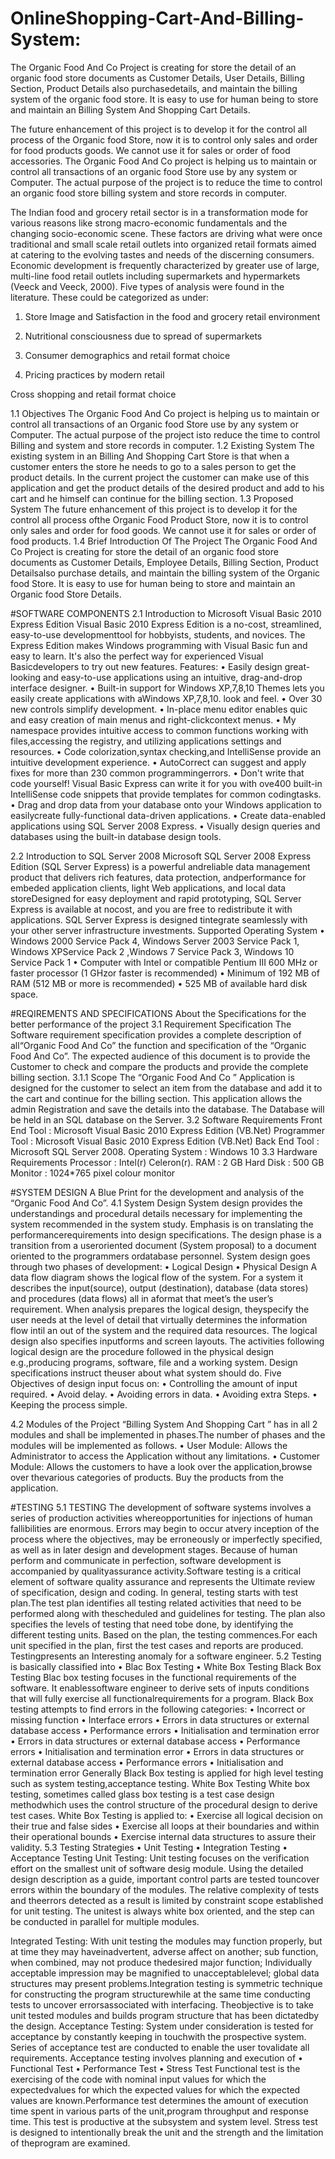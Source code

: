 # OnlineShopping-Cart-And-Billing-System:
The Organic Food And Co  Project is creating for store the detail of an organic food store documents as Customer Details, User Details, Billing Section, Product Details also purchasedetails, and maintain the billing system of the organic food store. It is easy to use for human being to store and maintain an Billing System And Shopping Cart Details.

The future enhancement of this project is to develop it for the control all process of the Organic food Store, now it is to control only sales and order for food products goods. We cannot use it for sales or order of food accessories. The Organic Food And Co project is helping us to maintain or control all transactions of an organic food Store use by any system or Computer. The actual purpose of the project is to reduce the time to control an organic food store billing system and store records in computer.

The Indian food and grocery retail sector is in a transformation mode for various reasons like strong macro-economic fundamentals and the changing socio-economic scene. These factors are driving what were once traditional and small scale retail outlets into organized retail formats aimed at catering to the evolving tastes and needs of the discerning consumers. Economic development is frequently characterized by greater use of large, multi-line food retail outlets including supermarkets and hypermarkets (Veeck and Veeck, 2000).
Five types of analysis were found in the literature. These could be categorized as under:
 
 
1.	Store Image and Satisfaction in the food and grocery retail environment
 
2.	Nutritional consciousness due to spread of supermarkets
 
3.	Consumer demographics and retail format choice
 
4.	Pricing practices by modern retail
 
Cross shopping and retail format choice 

1.1	Objectives
The Organic Food And Co project is helping us to maintain or control all transactions of an Organic food Store use by any system or Computer. The actual purpose of the project isto reduce the time to control Billing  and system and store records in computer.
1.2 Existing System
The existing system in an Billing And Shopping Cart Store is that when a customer enters the store he needs to go to a sales person to get the product details. In the current project the customer can make use of this application and get the product details of the desired product and add to his cart and he himself can continue for the billing section.
1.3 Proposed System
The future enhancement of this project is to develop it for the control all process ofthe  Organic Food Product Store, now it is to control only sales and order for food goods. We cannot use it for sales or order of food products.
1.4 Brief Introduction Of The Project
The Organic Food And Co Project is creating for store the detail of an organic food store documents as Customer Details, Employee Details, Billing Section, Product Detailsalso purchase details, and maintain the billing system of the Organic food Store. It is easy to use for human being to store and maintain an Organic food Store Details.

#SOFTWARE COMPONENTS
2.1 Introduction to Microsoft Visual Basic 2010 Express Edition
Visual Basic 2010 Express Edition is a no-cost, streamlined, easy-to-use developmenttool for hobbyists, students, and novices. The Express Edition makes Windows programming with Visual Basic fun and easy to learn. It's also the perfect way for experienced Visual Basicdevelopers to try out new features.
 Features:
• Easily design great-looking and easy-to-use applications using an intuitive, drag-and-drop interface designer.
• Built-in support for Windows XP,7,8,10 Themes lets you easily create applications with aWindows XP,7,8,10. look and feel.
• Over 30 new controls simplify development.
• In-place menu editor enables quic and easy creation of main menus and right-clickcontext menus.
• My namespace provides intuitive access to common functions working with files,accessing the registry, and utilizing applications settings and resources.
• Code colorization,syntax checking,and IntelliSense provide an intuitive development experience.
• AutoCorrect can suggest and apply fixes for more than 230 common programmingerrors.
• Don't write that code yourself! Visual Basic Express can write it for you with ove400 built-in IntelliSense code snippets that provide templates for common codingtasks.
• Drag and drop data from your database onto your Windows application to easilycreate fully-functional data-driven applications.
• Create data-enabled applications using SQL Server 2008 Express.
• Visually design queries and databases using the built-in database design tools.


 
2.2 Introduction to SQL Server 2008
Microsoft SQL Server 2008 Express Edition (SQL Server Express) is a powerful andreliable data management product that delivers rich features, data protection, andperformance for embeded application clients, light Web applications, and local data storeDesigned for easy deployment and rapid prototyping, SQL Server Express is available at nocost, and you are free to redistribute it with applications. SQL Server Express is designed tintegrate seamlessly with your other server infrastructure investments.
Supported Operating System
• Windows 2000 Service Pack 4, Windows Server 2003 Service Pack 1, Windows XPService Pack 2 ,Windows 7 Service Pack 3, Windows 10 Service Pack 1
• Computer with Intel or compatible Pentium III 600 MHz or faster processor (1 GHzor faster is recommended)
• Minimum of 192 MB of RAM (512 MB or more is recommended)
• 525 MB of available hard disk space.

#REQIREMENTS AND SPECIFICATIONS
About the Specifications for the better performance of the project
3.1 Requirement Specification
The Software requirement specification provides a complete description of all“Organic Food And Co” the function and specification of the “Organic Food And Co”.
The expected audience of this document is to provide the Customer to check and compare the products and provide the complete billing section.
3.1.1 Scope
The “Organic Food And Co ” Application is designed for the customer to select an item from the database and add it to the cart and continue for the billing section.
This application allows the admin  Registration and save the details into the database. The Database will be held in an SQL database on the Server.
3.2 Software Requirements
Front End Tool : Microsoft Visual Basic 2010 Express Edition (VB.Net)
Programmer Tool : Microsoft Visual Basic 2010 Express Edition (VB.Net)
Back End Tool : Microsoft SQL Server 2008.
Operating System : Windows 10
3.3 Hardware Requirements
Processor : Intel(r) Celeron(r).
RAM : 2 GB
Hard Disk : 500 GB
Monitor : 1024*765 pixel colour monitor

#SYSTEM DESIGN
A Blue Print for the development and analysis of the “Organic Food And Co”.
4.1 System Design
System design provides the understandings and procedural details necessary for implementing the system recommended in the system study. Emphasis is on translating  the performancerequirements into design specifications. The design phase is a transition from a useroriented document (System proposal) to a document oriented to the programmers ordatabase personnel.
System design goes through two phases of development:
• Logical Design
• Physical Design
A data flow diagram shows the logical flow of the system. For a system it describes the input(source), output (destination), database (data stores) and procedures (data flows) all in aformat that meet’s the user’s requirement. When analysis prepares the logical design, theyspecify the user needs at the level of detail that virtually determines the information flow intil an out of the system and the required data resources. The logical design also specifies inputforms and screen layouts.
The activities following logical design are the procedure followed in the physical design e.g.,producing programs, software, file and a working system. Design specifications instruct theuser about what system should do.
Five Objectives of design input focus on:
• Controlling the amount of input required.
• Avoid delay.
• Avoiding errors in data.
• Avoiding extra Steps.
• Keeping the process simple.
 

4.2 Modules of the Project
“Billing System And Shopping Cart ” has in all 2 modules and shall be implemented in phases.The number of phases and the modules will be implemented as follows.
• User Module: Allows the Administrator to access the Application without any limitations.
• Customer Module: Allows the customers to have a look over the application,browse over thevarious categories of products. Buy the products from the application.

#TESTING
5.1 TESTING
The development of software systems involves a series of production activities whereopportunities for injections of human fallibilities are enormous. Errors may begin to occur atvery inception of the process where the objectives, may be erroneously or imperfectly specified, as well as in later design and development stages. Because of human perform and communicate in perfection, software development is accompanied by qualityassurance activity.Software testing is a critical element of software quality assurance and represents the Ultimate review of specification, design and coding. In general, testing starts with test plan.The test plan identifies all testing related activities that need to be performed along with thescheduled and guidelines for testing. The plan also specifies the levels of testing that need tobe done, by identifying the different testing units. Based on the plan, the testing commences.For each unit specified in the plan, first the test cases and reports are produced. Testingpresents an Interesting anomaly for a software engineer.
5.2 Testing is basically classified into
• Blac Box Testing
• White Box Testing
Black Box Testing
Blac box testing focuses in the functional requirements of the software. It enablessoftware engineer to derive sets of inputs conditions that will fully exercise all functionalrequirements for a program.
Black Box testing attempts to find errors in the following categories:
• Incorrect or missing function
• Interface errors
• Errors in data structures or external database access
• Performance errors
• Initialisation and termination error
• Errors in data structures or external database access
• Performance errors
• Initialisation and termination error
• Errors in data structures or external database access
• Performance errors
• Initialisation and termination error
Generally Black Box testing is applied for high level testing such as system testing,acceptance testing.
White Box Testing
White box testing, sometimes called glass box testing is a test case design methodwhich uses the control structure of the procedural design to derive test cases.
White Box Testing is applied to:
• Exercise all logical decision on their true and false sides
• Exercise all loops at their boundaries and within their operational bounds
• Exercise internal data structures to assure their validity.
5.3 Testing Strategies
• Unit Testing
• Integration Testing
• Acceptance Testing
Unit Testing:
Unit testing focuses on the verification effort on the smallest unit of software desig module. Using the detailed design description as a guide, important control parts are tested touncover errors within the boundary of the modules. The relative complexity of tests and theerrors detected as a result is limited by constraint scope established for unit testing. The unitest is always white box oriented, and the step can be conducted in parallel for multiple modules.



Integrated Testing:
With unit testing the modules may function properly, but at time they may haveinadvertent, adverse affect on another; sub function, when combined, may not produce thedesired major function; Individually acceptable impression may be magnified to unacceptablelevel; global data structures may present problems.Integration testing is symmetric technique for constructing the program structurewhile at the same time conducting tests to uncover errorsassociated with interfacing. Theobjective is to take unit tested modules and builds program structure that has been dictatedby the design.
Acceptance Testing:
System under consideration is tested for acceptance by constantly keeping in touchwith the prospective system. Series of acceptance test are conducted to enable the user tovalidate all requirements. Acceptance testing involves planning and execution of
• Functional Test
• Performance Test
• Stress Test
Functional test is the exercising of the code with nominal input values for which the expectedvalues for which the expected values for which the expected values are known.Performance test determines the amount of execution time spent in various parts of the unit,program throughput and response time. This test is productive at the subsystem and system level.
Stress test is designed to intentionally break the unit and the strength and the limitation of theprogram are examined.


